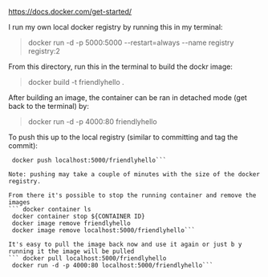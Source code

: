 https://docs.docker.com/get-started/



I run my own local docker registry by running this in my terminal: 
> docker run -d -p 5000:5000 --restart=always --name registry registry:2

From this directory, run this in the terminal to build the dockr image: 
> docker build -t friendlyhello .

After building an image, the container can be ran in detached mode (get back to the terminal) by: 
> docker run -d -p 4000:80 friendlyhello

To push this up to the local registry (similar to committing and tag the commit): 
``` docker tag friendlyhello localhost:5000/friendlyhello
 docker push localhost:5000/friendlyhello```

Note: pushing may take a couple of minutes with the size of the docker registry.

From there it's possible to stop the running container and remove the images
``` docker container ls 
 docker container stop ${CONTAINER ID} 
 docker image remove friendlyhello
 docker image remove localhost:5000/friendlyhello```

It's easy to pull the image back now and use it again or just b y running it the image will be pulled
``` docker pull localhost:5000/friendlyhello
 docker run -d -p 4000:80 localhost:5000/friendlyhello```
